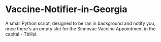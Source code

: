 # Vaccine-Notifier-in-Georgia
A small Python script, designed to be ran in background and notify you, once there's an empty slot for the Sinnovac Vaccine Appointment in the capital - Tbilisi.
